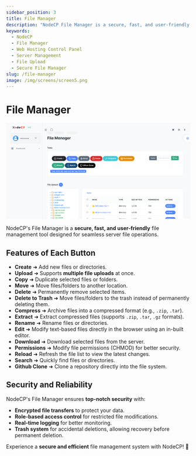 ```yaml
---
sidebar_position: 3
title: File Manager
description: "NodeCP File Manager is a secure, fast, and user-friendly tool for managing server files with ease."
keywords:
  - NodeCP
  - File Manager
  - Web Hosting Control Panel
  - Server Management
  - File Upload
  - Secure File Manager
slug: /file-manager
image: /img/screens/screen5.png
---
```



# File Manager

![File Manager](../../static/img/screens/screen5.png)

NodeCP's File Manager is a **secure, fast, and user-friendly** file management tool designed for seamless server file operations.

## Features of Each Button

- **Create** ➜ Add new files or directories.
- **Upload** ➜ Supports **multiple file uploads** at once.
- **Copy** ➜ Duplicate selected files or folders.
- **Move** ➜ Move files/folders to another location.
- **Delete** ➜ Permanently remove selected items.
- **Delete to Trash** ➜ Move files/folders to the trash instead of permanently deleting them.
- **Compress** ➜ Archive files into a compressed format (e.g., `.zip`, `.tar`).
- **Extract** ➜ Extract compressed files (supports `.zip`, `.tar`, `.gz` formats).
- **Rename** ➜ Rename files or directories.
- **Edit** ➜ Modify text-based files directly in the browser using an in-built editor.
- **Download** ➜ Download selected files from the server.
- **Permissions** ➜ Modify file permissions (CHMOD) for better security.
- **Reload** ➜ Refresh the file list to view the latest changes.
- **Search** ➜ Quickly find files or directories.
- **Github Clone** ➜ Clone a repository directly into the file system.

## Security and Reliability
NodeCP's File Manager ensures **top-notch security** with:
- **Encrypted file transfers** to protect your data.
- **Role-based access control** for restricted file modifications.
- **Real-time logging** for better monitoring.
- **Trash system** for accidental deletions, allowing recovery before permanent deletion.

Experience a **secure and efficient** file management system with NodeCP! 🚀
